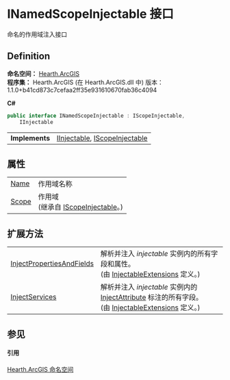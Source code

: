 # INamedScopeInjectable 接口


命名的作用域注入接口



## Definition
**命名空间：** <a href="N_Hearth_ArcGIS">Hearth.ArcGIS</a>  
**程序集：** Hearth.ArcGIS (在 Hearth.ArcGIS.dll 中) 版本：1.1.0+b41cd873c7cefaa2ff35e931610670fab36c4094

**C#**
``` C#
public interface INamedScopeInjectable : IScopeInjectable, 
	IInjectable
```

<table><tr><td><strong>Implements</strong></td><td><a href="T_Hearth_ArcGIS_IInjectable">IInjectable</a>, <a href="T_Hearth_ArcGIS_IScopeInjectable">IScopeInjectable</a></td></tr>
</table>



## 属性
<table>
<tr>
<td><a href="P_Hearth_ArcGIS_INamedScopeInjectable_Name">Name</a></td>
<td>作用域名称</td></tr>
<tr>
<td><a href="P_Hearth_ArcGIS_IScopeInjectable_Scope">Scope</a></td>
<td>作用域<br />(继承自 <a href="T_Hearth_ArcGIS_IScopeInjectable">IScopeInjectable</a>。)</td></tr>
</table>

## 扩展方法
<table>
<tr>
<td><a href="M_Hearth_ArcGIS_InjectableExtensions_InjectPropertiesAndFields">InjectPropertiesAndFields</a></td>
<td>解析并注入 <em>injectable</em> 实例内的所有字段和属性。<br />(由 <a href="T_Hearth_ArcGIS_InjectableExtensions">InjectableExtensions</a> 定义。)</td></tr>
<tr>
<td><a href="M_Hearth_ArcGIS_InjectableExtensions_InjectServices">InjectServices</a></td>
<td>解析并注入 <em>injectable</em> 实例内的 <a href="T_Hearth_ArcGIS_InjectAttribute">InjectAttribute</a> 标注的所有字段。<br />(由 <a href="T_Hearth_ArcGIS_InjectableExtensions">InjectableExtensions</a> 定义。)</td></tr>
</table>

## 参见


#### 引用
<a href="N_Hearth_ArcGIS">Hearth.ArcGIS 命名空间</a>  
